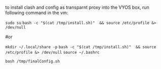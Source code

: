 to install clash and config as transparnt proxy into the VYOS box, run following command in the vm:

`sudo su`
`bash -c "$(cat /tmp/install.sh)"  && source /etc/profile &> /dev/null`

#or

`mkdir ~/.local/share -p`
`bash -c "$(cat /tmp/install.sh)"  && source /etc/profile &> /dev/null`
`source ~/.bashrc`

`bash /tmp/finalConfig.sh`